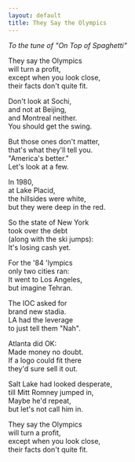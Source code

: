 ```yaml
---
layout: default
title: They Say the Olympics
---
```


*To the tune of "On Top of Spaghetti"*

They say the Olympics<br>
will turn a profit,<br>
except when you look close,<br>
their facts don't quite fit.<br>

Don't look at Sochi,<br>
and not at Beijing,<br>
and Montreal neither.<br>
You should get the swing.<br>

But those ones don't matter,<br>
that's what they'll tell you.<br>
"America's better."<br>
Let's look at a few.<br>

In 1980,<br>
at Lake Placid,<br>
the hillsides were white,<br>
but they were deep in the red.<br>

So the state of New York<br>
took over the debt<br>
(along with the ski jumps):<br>
It's losing cash yet.<br>

For the '84 'lympics<br>
only two cities ran:<br>
It went to Los Angeles,<br>
but imagine Tehran.<br>

The IOC asked for<br>
brand new stadia.<br>
LA had the leverage<br>
to just tell them "Nah".<br>

Atlanta did OK:<br>
Made money no doubt.<br>
If a logo could fit there<br>
they'd sure sell it out.<br>

Salt Lake had looked desperate,<br>
till Mitt Romney jumped in,<br>
Maybe he'd repeat,<br>
but let's not call him in.<br>

They say the Olympics<br>
will turn a profit,<br>
except when you look close,<br>
their facts don't quite fit.<br>
